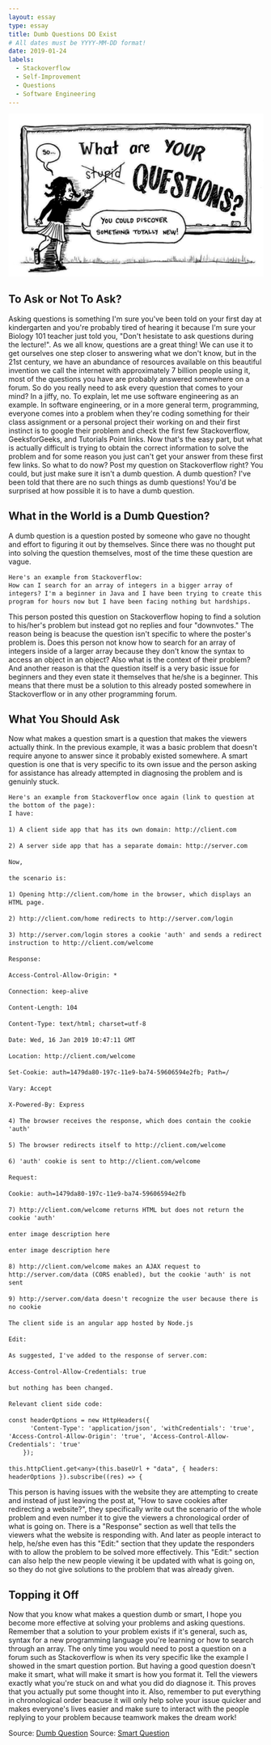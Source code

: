 ```yaml
---
layout: essay
type: essay
title: Dumb Questions DO Exist
# All dates must be YYYY-MM-DD format!
date: 2019-01-24
labels:
  - Stackoverflow
  - Self-Improvement
  - Questions
  - Software Engineering
---
```

<img class="ui medium right floated rounded image" src="../images/nostupidquestion.jpg">

## **To Ask or Not To Ask?**
Asking questions is something I'm sure you've been told on your first day at kindergarten and you're probably tired of hearing it because I'm sure your Biology 101 teacher just told you, "Don't hesistate to ask questions during the lecture!". As we all know, questions are a great thing! We can use it to get ourselves one step closer to answering what we don't know, but in the 21st century, we have an abundance of resources available on this beautiful invention we call the internet with approximately 7 billion people using it, most of the questions you have are probably answered somewhere on a forum. So do you really need to ask every question that comes to your mind? In a jiffy, no. To explain, let me use software engineering as an example. In software engineering, or in a more general term, programming, everyone comes into a problem when they're coding something for their class assignment or a personal project their working on and their first instinct is to google their problem and check the first few Stackoverflow, GeeksforGeeks, and Tutorials Point links. Now that's the easy part, but what is actually difficult is trying to obtain the correct information to solve the problem and for some reason you just can't get your answer from these first few links. So what to do now? Post my question on Stackoverflow right? You could, but just make sure it isn't a dumb question. A dumb question? I've been told that there are no such things as dumb questions! You'd be surprised at how possible it is to have a dumb question.

## **What in the World is a Dumb Question?**
A dumb question is a question posted by someone who gave no thought and effort to figuring it out by themselves. Since there was no thought put into solving the question themselves, most of the time these question are vague. 
```
Here's an example from Stackoverflow: 
How can I search for an array of integers in a bigger array of integers? I'm a beginner in Java and I have been trying to create this program for hours now but I have been facing nothing but hardships.
```
This person posted this question on Stackoverflow hoping to find a solution to his/her's problem but instead got no replies and four "downvotes." The reason being is beacuse the question isn't specific to where the poster's problem is. Does this person not know how to search for an array of integers inside of a larger array because they don't know the syntax to access an object in an object? Also what is the context of their problem? And another reason is that the question itself is a very basic issue for beginners and they even state it themselves that he/she is a beginner. This means that there must be a solution to this already posted somewhere in Stackoverflow or in any other programming forum.

## **What You Should Ask**
Now what makes a question smart is a question that makes the viewers actually think. In the previous example, it was a basic problem that doesn't require anyone to answer since it probably existed somewhere. A smart question is one that is very specific to its own issue and the person asking for assistance has already attempted in diagnosing the problem and is genuinly stuck.
```
Here's an example from Stackoverflow once again (link to question at the bottom of the page):
I have:

1) A client side app that has its own domain: http://client.com

2) A server side app that has a separate domain: http://server.com

Now,

the scenario is:

1) Opening http://client.com/home in the browser, which displays an HTML page.

2) http://client.com/home redirects to http://server.com/login

3) http://server.com/login stores a cookie 'auth' and sends a redirect instruction to http://client.com/welcome

Response:

Access-Control-Allow-Origin: *

Connection: keep-alive

Content-Length: 104

Content-Type: text/html; charset=utf-8

Date: Wed, 16 Jan 2019 10:47:11 GMT

Location: http://client.com/welcome

Set-Cookie: auth=1479da80-197c-11e9-ba74-59606594e2fb; Path=/

Vary: Accept

X-Powered-By: Express

4) The browser receives the response, which does contain the cookie 'auth'

5) The browser redirects itself to http://client.com/welcome

6) 'auth' cookie is sent to http://client.com/welcome

Request:

Cookie: auth=1479da80-197c-11e9-ba74-59606594e2fb

7) http://client.com/welcome returns HTML but does not return the cookie 'auth'

enter image description here

enter image description here

8) http://client.com/welcome makes an AJAX request to http://server.com/data (CORS enabled), but the cookie 'auth' is not sent

9) http://server.com/data doesn't recognize the user because there is no cookie

The client side is an angular app hosted by Node.js

Edit:

As suggested, I've added to the response of server.com:

Access-Control-Allow-Credentials: true

but nothing has been changed.

Relevant client side code:

const headerOptions = new HttpHeaders({
      'Content-Type': 'application/json', 'withCredentials': 'true', 'Access-Control-Allow-Origin': 'true', 'Access-Control-Allow-Credentials': 'true'
    });

this.httpClient.get<any>(this.baseUrl + "data", { headers: headerOptions }).subscribe((res) => {
```
This person is having issues with the website they are attempting to create and instead of just leaving the post at, "How to save cookies after redirecting a website?", they specifically write out the scenario of the whole problem and even number it to give the viewers a chronological order of what is going on. There is a "Response" section as well that tells the viewers what the website is responding with. And later as people interact to help, he/she even has this "Edit:" section that they update the responders with to allow the problem to be solved more effectively. This "Edit:" section can also help the new people viewing it be updated with what is going on, so they do not give solutions to the problem that was already given. 

## **Topping it Off**
Now that you know what makes a question dumb or smart, I hope you become more effective at solving your problems and asking questions. Remember that a solution to your problem exists if it's general, such as, syntax for a new programming language you're learning or how to search through an array. The only time you would need to post a question on a forum such as Stackoverflow is when its very specific like the example I showed in the smart question portion. But having a good question doesn't make it smart, what will make it smart is how you format it. Tell the viewers exactly what you're stuck on and what you did do diagnose it. This proves that you actually put some thought into it. Also, remember to put everything in chronological order beacuse it will only help solve your issue quicker and makes everyone's lives easier and make sure to interact with the people replying to your problem because teamwork makes the dream work!

Source: </i>[Dumb Question](https://stackoverflow.com/questions/54356522/search-for-array-in-another-array)
Source: </i>[Smart Question](https://stackoverflow.com/questions/54215087/cookies-disappear-after-redirect)
